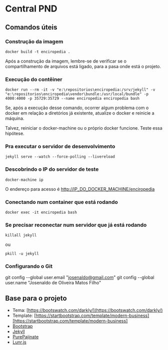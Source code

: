 # Central PND

## Comandos úteis

### Construção da imagem

```shell
docker build -t enciropedia .
```

Após a construção da imagem, lembre-se de verificar se o compartilhamento de arquivos está ligado, para a pasa onde está o projeto.

### Execução do contêiner

```shell
docker run --rm -it -v "e:\repositorios\enciropedia:/srv/jekyll" -v "e:\repositorios\enciropedia\vendor\bundle:/usr/local/bundle" -p 4000:4000 -p 35729:35729 --name enciropedia enciropedia bash
```

Se, após a execução desse comando, ocorrer algum problema com o docker em relação a diretórios já existente, atualize o docker e reinicie a máquina.

Talvez, reiniciar o docker-machine ou o próprio docker funcione. Teste essa hipótese.

### Pra executar o servidor de desenvolvimento

```shell
jekyll serve --watch --force-polling --livereload
```

### Descobrindo o IP do servidor de teste

```shell
docker-machine ip
```

O endereço para acesso é [http://IP_DO_DOCKER_MACHINE/enciropedia]([http://IP_DO_DOCKER_MACHINE/enciropedia])

### Conectando num container que está rodando

```shell
docker exec -it enciropedia bash
```

### Se precisar reconectar num servidor que já está rodando

```shell
killall jekyll
```

ou

```shell
pkill -u jekyll
```

### Configurando o Git

git config --global user.email "josenaldo@gmail.com"
git config --global user.name "Josenaldo de Oliveira Matos Filho"

## Base para o projeto

- Tema: [https://bootswatch.com/darkly/](https://bootswatch.com/darkly/)
- Template: [https://startbootstrap.com/template/modern-business][https://startbootstrap.com/template/modern-business]
- [Bootstrap](https://getbootstrap.com/)
- [Jekyll](http://jekyllrb.com/)
- [PurePajinate](https://github.com/obuisard/purePajinate)
- [Lunr.js](https://lunrjs.com/)